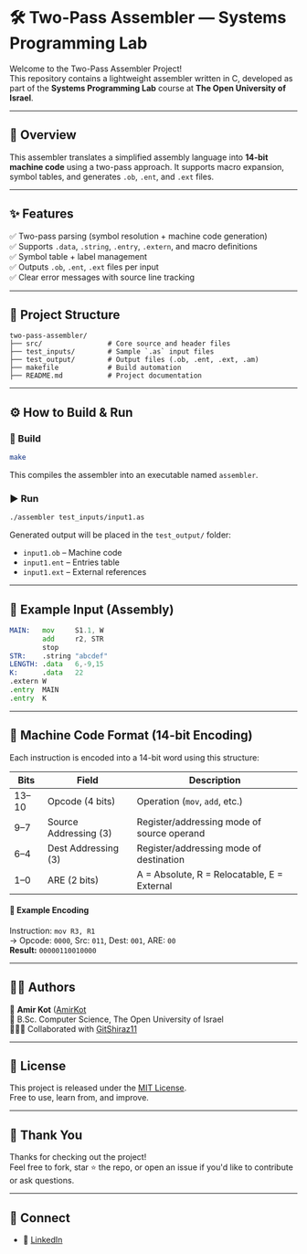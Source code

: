 # 🛠️ Two-Pass Assembler — Systems Programming Lab

Welcome to the Two-Pass Assembler Project!  
This repository contains a lightweight assembler written in C, developed as part of the **Systems Programming Lab** course at **The Open University of Israel**.

---

## 🚀 Overview

This assembler translates a simplified assembly language into **14-bit machine code** using a two-pass approach. It supports macro expansion, symbol tables, and generates `.ob`, `.ent`, and `.ext` files.

---

## ✨ Features

✅ Two-pass parsing (symbol resolution + machine code generation)  
✅ Supports `.data`, `.string`, `.entry`, `.extern`, and macro definitions  
✅ Symbol table + label management  
✅ Outputs `.ob`, `.ent`, `.ext` files per input  
✅ Clear error messages with source line tracking  

---

## 📁 Project Structure

```
two-pass-assembler/
├── src/                # Core source and header files
├── test_inputs/        # Sample `.as` input files
├── test_output/        # Output files (.ob, .ent, .ext, .am)
├── makefile            # Build automation
├── README.md           # Project documentation
```

---

## ⚙️ How to Build & Run

### 🔧 Build

```bash
make
```

This compiles the assembler into an executable named `assembler`.

### ▶️ Run

```bash
./assembler test_inputs/input1.as
```

Generated output will be placed in the `test_output/` folder:
- `input1.ob` – Machine code
- `input1.ent` – Entries table
- `input1.ext` – External references

---

## 📝 Example Input (Assembly)

```asm
MAIN:   mov     S1.1, W
        add     r2, STR
        stop
STR:    .string "abcdef"
LENGTH: .data   6,-9,15
K:      .data   22
.extern W
.entry  MAIN
.entry  K
```

---

## 🧠 Machine Code Format (14-bit Encoding)

Each instruction is encoded into a 14-bit word using this structure:

| Bits     | Field                  | Description                                 |
|----------|------------------------|---------------------------------------------|
| 13–10    | Opcode (4 bits)        | Operation (`mov`, `add`, etc.)              |
| 9–7      | Source Addressing (3)  | Register/addressing mode of source operand  |
| 6–4      | Dest Addressing (3)    | Register/addressing mode of destination     |
| 1–0      | ARE (2 bits)           | A = Absolute, R = Relocatable, E = External |

#### 🧾 Example Encoding

Instruction: `mov R3, R1`  
→ Opcode: `0000`, Src: `011`, Dest: `001`, ARE: `00`  
**Result:** `00000110010000`

---

## 👨‍💻 Authors

👤 **Amir Kot** ([AmirKot](https://github.com/AmirKot)  
📘 B.Sc. Computer Science, The Open University of Israel  
🧑‍🤝‍🧑 Collaborated with [GitShiraz11](https://github.com/GitShiraz11)  

---

## 📄 License

This project is released under the [MIT License](LICENSE).  
Free to use, learn from, and improve.

---

## 🙌 Thank You

Thanks for checking out the project!  
Feel free to fork, star ⭐ the repo, or open an issue if you'd like to contribute or ask questions.

---

## 🔗 Connect

- 🔗 [LinkedIn](www.linkedin.com/in/amir-kot-0a7598369)
